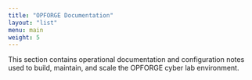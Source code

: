 ```yaml
---
title: "OPFORGE Documentation"
layout: "list"
menu: main
weight: 5
---
```


This section contains operational documentation and configuration notes used to build, maintain, and scale the OPFORGE cyber lab environment.
